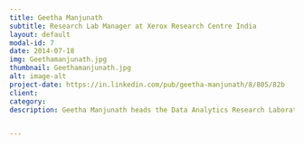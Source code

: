 ```yaml
---
title: Geetha Manjunath
subtitle: Research Lab Manager at Xerox Research Centre India
layout: default
modal-id: 7
date: 2014-07-18
img: Geethamanjunath.jpg
thumbnail: Geethamanjunath.jpg
alt: image-alt
project-date: https://in.linkedin.com/pub/geetha-manjunath/8/805/82b
client: 
category: 
description: Geetha Manjunath heads the Data Analytics Research Laboratory in Xerox Research Centre India (XRCI). She has about 25 years of research expertise in IT industry and has proposed and lead multiple research projects in data analytics, crowdsourcing, cloud computing, semantic web, mobile and distributed computing. Her research in the above areas has resulted in innovative prototypes, patents, publications and new products. Before joining Xerox in April 2013, she was a Principal Research Scientist and Research Manager at Hewlett Packard Labs India. . She was awarded the NASCCOM IT Innovator 2009 award for her innovation on SiteOnMobile. She was also the winner of the 2010 Grand Challenges for Technologists, posed by MIT Technology Review under Healthcare Category, She is the author of a book on Cloud technologies titled “Moving to the Cloud” published by Elsevier Syngress Publications in Dec 2011, which is used as an Engineering college text book. She is the Chair of the Big Data Working Group and an Executive Council Member of the IEEE Cloud Computing Innovation Council for India. She holds six US patents and many more pending grant. She is a gold medalist from the Indian Institute of Science (IISc), Bangalore from where she holds a Master’s Degree and PhD from Computer Science and Automation Department.


---
```

